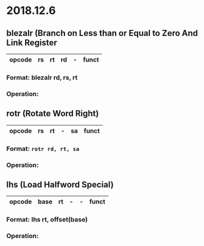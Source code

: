 # 2018.12.6

## blezalr           (Branch on Less than or Equal to Zero And Link Register
| opcode | rs | rt | rd | - | funct | 
| :-: | :-: | :-: | :-: | :-: | :-: |

### **Format:** blezalr rd, rs, rt
### **Operation:**

## rotr   (Rotate Word Right)
| opcode | rs | rt | - | sa | funct | 
| :-: | :-: | :-: | :-: | :-: | :-: |
### **Format:** `rotr rd, rt, sa`
### **Operation:**

## lhs   (Load Halfword Special)
| opcode | base | rt | - | - | funct | 
| :-: | :-: | :-: | :-: | :-: | :-: |
### **Format:** lhs rt, offset(base)
### **Operation:**
